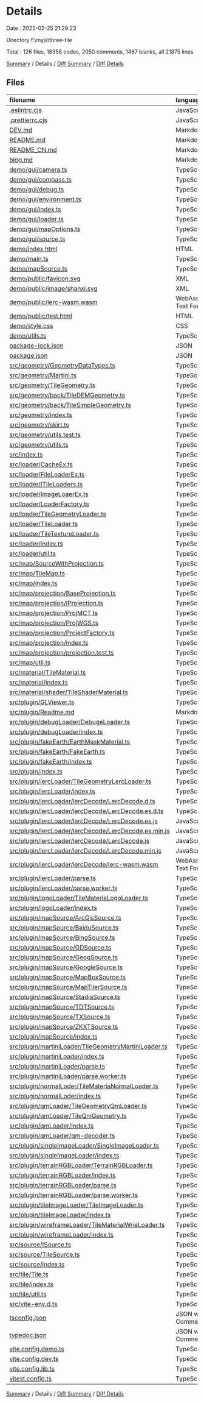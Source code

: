 # Details

Date : 2025-02-25 21:29:23

Directory f:\\myjs\\three-tile

Total : 126 files,  18358 codes, 2050 comments, 1467 blanks, all 21875 lines

[Summary](results.md) / Details / [Diff Summary](diff.md) / [Diff Details](diff-details.md)

## Files
| filename | language | code | comment | blank | total |
| :--- | :--- | ---: | ---: | ---: | ---: |
| [.eslintrc.cjs](/.eslintrc.cjs) | JavaScript | 30 | 0 | 1 | 31 |
| [.prettierrc.cjs](/.prettierrc.cjs) | JavaScript | 23 | 20 | 2 | 45 |
| [DEV.md](/DEV.md) | Markdown | 78 | 0 | 60 | 138 |
| [README.md](/README.md) | Markdown | 219 | 0 | 75 | 294 |
| [README\_CN.md](/README_CN.md) | Markdown | 310 | 0 | 87 | 397 |
| [blog.md](/blog.md) | Markdown | 54 | 0 | 27 | 81 |
| [demo/gui/camera.ts](/demo/gui/camera.ts) | TypeScript | 130 | 18 | 11 | 159 |
| [demo/gui/compass.ts](/demo/gui/compass.ts) | TypeScript | 13 | 2 | 2 | 17 |
| [demo/gui/debug.ts](/demo/gui/debug.ts) | TypeScript | 56 | 1 | 4 | 61 |
| [demo/gui/environment.ts](/demo/gui/environment.ts) | TypeScript | 64 | 0 | 12 | 76 |
| [demo/gui/index.ts](/demo/gui/index.ts) | TypeScript | 95 | 11 | 10 | 116 |
| [demo/gui/loader.ts](/demo/gui/loader.ts) | TypeScript | 55 | 0 | 7 | 62 |
| [demo/gui/mapOptions.ts](/demo/gui/mapOptions.ts) | TypeScript | 15 | 1 | 3 | 19 |
| [demo/gui/source.ts](/demo/gui/source.ts) | TypeScript | 203 | 22 | 22 | 247 |
| [demo/index.html](/demo/index.html) | HTML | 55 | 0 | 4 | 59 |
| [demo/main.ts](/demo/main.ts) | TypeScript | 81 | 40 | 17 | 138 |
| [demo/mapSource.ts](/demo/mapSource.ts) | TypeScript | 131 | 25 | 21 | 177 |
| [demo/public/favicon.svg](/demo/public/favicon.svg) | XML | 13 | 0 | 0 | 13 |
| [demo/public/image/shanxi.svg](/demo/public/image/shanxi.svg) | XML | 1 | 0 | 0 | 1 |
| [demo/public/lerc-wasm.wasm](/demo/public/lerc-wasm.wasm) | WebAssembly Text Format | 4,051 | 0 | 36 | 4,087 |
| [demo/public/test.html](/demo/public/test.html) | HTML | 84 | 0 | 9 | 93 |
| [demo/style.css](/demo/style.css) | CSS | 157 | 0 | 18 | 175 |
| [demo/utils.ts](/demo/utils.ts) | TypeScript | 46 | 30 | 8 | 84 |
| [package-lock.json](/package-lock.json) | JSON | 2,646 | 0 | 1 | 2,647 |
| [package.json](/package.json) | JSON | 56 | 0 | 1 | 57 |
| [src/geometry/GeometryDataTypes.ts](/src/geometry/GeometryDataTypes.ts) | TypeScript | 18 | 11 | 3 | 32 |
| [src/geometry/Martini.ts](/src/geometry/Martini.ts) | TypeScript | 193 | 59 | 50 | 302 |
| [src/geometry/TileGeometry.ts](/src/geometry/TileGeometry.ts) | TypeScript | 20 | 14 | 6 | 40 |
| [src/geometry/back/TileDEMGeometry.ts](/src/geometry/back/TileDEMGeometry.ts) | TypeScript | 145 | 37 | 36 | 218 |
| [src/geometry/back/TileSimpleGeometry.ts](/src/geometry/back/TileSimpleGeometry.ts) | TypeScript | 21 | 4 | 4 | 29 |
| [src/geometry/index.ts](/src/geometry/index.ts) | TypeScript | 6 | 5 | 2 | 13 |
| [src/geometry/skirt.ts](/src/geometry/skirt.ts) | TypeScript | 144 | 54 | 29 | 227 |
| [src/geometry/utils.test.ts](/src/geometry/utils.test.ts) | TypeScript | 66 | 0 | 14 | 80 |
| [src/geometry/utils.ts](/src/geometry/utils.ts) | TypeScript | 100 | 52 | 20 | 172 |
| [src/index.ts](/src/index.ts) | TypeScript | 9 | 12 | 4 | 25 |
| [src/loader/CacheEx.ts](/src/loader/CacheEx.ts) | TypeScript | 28 | 10 | 7 | 45 |
| [src/loader/FileLoaderEx.ts](/src/loader/FileLoaderEx.ts) | TypeScript | 108 | 18 | 21 | 147 |
| [src/loader/ITileLoaders.ts](/src/loader/ITileLoaders.ts) | TypeScript | 31 | 8 | 5 | 44 |
| [src/loader/ImageLoaerEx.ts](/src/loader/ImageLoaerEx.ts) | TypeScript | 51 | 24 | 11 | 86 |
| [src/loader/LoaderFactory.ts](/src/loader/LoaderFactory.ts) | TypeScript | 44 | 29 | 10 | 83 |
| [src/loader/TileGeometryLoader.ts](/src/loader/TileGeometryLoader.ts) | TypeScript | 58 | 33 | 6 | 97 |
| [src/loader/TileLoader.ts](/src/loader/TileLoader.ts) | TypeScript | 141 | 50 | 20 | 211 |
| [src/loader/TileTextureLoader.ts](/src/loader/TileTextureLoader.ts) | TypeScript | 49 | 28 | 5 | 82 |
| [src/loader/index.ts](/src/loader/index.ts) | TypeScript | 8 | 10 | 6 | 24 |
| [src/loader/util.ts](/src/loader/util.ts) | TypeScript | 48 | 26 | 9 | 83 |
| [src/map/SourceWithProjection.ts](/src/map/SourceWithProjection.ts) | TypeScript | 26 | 31 | 8 | 65 |
| [src/map/TileMap.ts](/src/map/TileMap.ts) | TypeScript | 239 | 281 | 64 | 584 |
| [src/map/index.ts](/src/map/index.ts) | TypeScript | 2 | 5 | 2 | 9 |
| [src/map/projection/BaseProjection.ts](/src/map/projection/BaseProjection.ts) | TypeScript | 44 | 42 | 8 | 94 |
| [src/map/projection/IProjection.ts](/src/map/projection/IProjection.ts) | TypeScript | 13 | 9 | 4 | 26 |
| [src/map/projection/ProjMCT.ts](/src/map/projection/ProjMCT.ts) | TypeScript | 23 | 25 | 9 | 57 |
| [src/map/projection/ProjWGS.ts](/src/map/projection/ProjWGS.ts) | TypeScript | 14 | 8 | 5 | 27 |
| [src/map/projection/ProjectFactory.ts](/src/map/projection/ProjectFactory.ts) | TypeScript | 19 | 11 | 3 | 33 |
| [src/map/projection/index.ts](/src/map/projection/index.ts) | TypeScript | 5 | 5 | 2 | 12 |
| [src/map/projection/projection.test.ts](/src/map/projection/projection.test.ts) | TypeScript | 52 | 13 | 15 | 80 |
| [src/map/util.ts](/src/map/util.ts) | TypeScript | 89 | 33 | 15 | 137 |
| [src/material/TileMaterial.ts](/src/material/TileMaterial.ts) | TypeScript | 19 | 8 | 5 | 32 |
| [src/material/index.ts](/src/material/index.ts) | TypeScript | 1 | 6 | 3 | 10 |
| [src/material/shader/TileShaderMaterial.ts](/src/material/shader/TileShaderMaterial.ts) | TypeScript | 49 | 22 | 9 | 80 |
| [src/plugin/GLViewer.ts](/src/plugin/GLViewer.ts) | TypeScript | 158 | 19 | 27 | 204 |
| [src/plugin/Readme.md](/src/plugin/Readme.md) | Markdown | 299 | 0 | 116 | 415 |
| [src/plugin/debugLoader/DebugeLoader.ts](/src/plugin/debugLoader/DebugeLoader.ts) | TypeScript | 41 | 13 | 5 | 59 |
| [src/plugin/debugLoader/index.ts](/src/plugin/debugLoader/index.ts) | TypeScript | 3 | 6 | 3 | 12 |
| [src/plugin/fakeEarth/EarthMaskMaterial.ts](/src/plugin/fakeEarth/EarthMaskMaterial.ts) | TypeScript | 53 | 14 | 10 | 77 |
| [src/plugin/fakeEarth/FakeEarth.ts](/src/plugin/fakeEarth/FakeEarth.ts) | TypeScript | 14 | 8 | 5 | 27 |
| [src/plugin/fakeEarth/index.ts](/src/plugin/fakeEarth/index.ts) | TypeScript | 2 | 5 | 2 | 9 |
| [src/plugin/index.ts](/src/plugin/index.ts) | TypeScript | 13 | 24 | 3 | 40 |
| [src/plugin/lercLoader/TileGeometryLercLoader.ts](/src/plugin/lercLoader/TileGeometryLercLoader.ts) | TypeScript | 63 | 12 | 8 | 83 |
| [src/plugin/lercLoader/index.ts](/src/plugin/lercLoader/index.ts) | TypeScript | 3 | 5 | 3 | 11 |
| [src/plugin/lercLoader/lercDecode/LercDecode.d.ts](/src/plugin/lercLoader/lercDecode/LercDecode.d.ts) | TypeScript | 55 | 0 | 7 | 62 |
| [src/plugin/lercLoader/lercDecode/LercDecode.es.d.ts](/src/plugin/lercLoader/lercDecode/LercDecode.es.d.ts) | TypeScript | 55 | 0 | 7 | 62 |
| [src/plugin/lercLoader/lercDecode/LercDecode.es.js](/src/plugin/lercLoader/lercDecode/LercDecode.es.js) | JavaScript | 980 | 78 | 7 | 1,065 |
| [src/plugin/lercLoader/lercDecode/LercDecode.es.min.js](/src/plugin/lercLoader/lercDecode/LercDecode.es.min.js) | JavaScript | 1 | 16 | 0 | 17 |
| [src/plugin/lercLoader/lercDecode/LercDecode.js](/src/plugin/lercLoader/lercDecode/LercDecode.js) | JavaScript | 360 | 78 | 11 | 449 |
| [src/plugin/lercLoader/lercDecode/LercDecode.min.js](/src/plugin/lercLoader/lercDecode/LercDecode.min.js) | JavaScript | 1 | 16 | 0 | 17 |
| [src/plugin/lercLoader/lercDecode/lerc-wasm.wasm](/src/plugin/lercLoader/lercDecode/lerc-wasm.wasm) | WebAssembly Text Format | 4,051 | 0 | 36 | 4,087 |
| [src/plugin/lercLoader/parse.ts](/src/plugin/lercLoader/parse.ts) | TypeScript | 96 | 19 | 12 | 127 |
| [src/plugin/lercLoader/parse.worker.ts](/src/plugin/lercLoader/parse.worker.ts) | TypeScript | 12 | 5 | 4 | 21 |
| [src/plugin/logoLoader/TileMateriaLogoLoader.ts](/src/plugin/logoLoader/TileMateriaLogoLoader.ts) | TypeScript | 44 | 22 | 9 | 75 |
| [src/plugin/logoLoader/index.ts](/src/plugin/logoLoader/index.ts) | TypeScript | 3 | 6 | 2 | 11 |
| [src/plugin/mapSource/ArcGisSource.ts](/src/plugin/mapSource/ArcGisSource.ts) | TypeScript | 24 | 6 | 3 | 33 |
| [src/plugin/mapSource/BaiduSource.ts](/src/plugin/mapSource/BaiduSource.ts) | TypeScript | 13 | 9 | 3 | 25 |
| [src/plugin/mapSource/BingSource.ts](/src/plugin/mapSource/BingSource.ts) | TypeScript | 32 | 14 | 6 | 52 |
| [src/plugin/mapSource/GDSource.ts](/src/plugin/mapSource/GDSource.ts) | TypeScript | 15 | 4 | 3 | 22 |
| [src/plugin/mapSource/GeoqSource.ts](/src/plugin/mapSource/GeoqSource.ts) | TypeScript | 13 | 3 | 3 | 19 |
| [src/plugin/mapSource/GoogleSource.ts](/src/plugin/mapSource/GoogleSource.ts) | TypeScript | 15 | 17 | 7 | 39 |
| [src/plugin/mapSource/MapBoxSource.ts](/src/plugin/mapSource/MapBoxSource.ts) | TypeScript | 17 | 3 | 4 | 24 |
| [src/plugin/mapSource/MapTilerSource.ts](/src/plugin/mapSource/MapTilerSource.ts) | TypeScript | 17 | 3 | 4 | 24 |
| [src/plugin/mapSource/StadiaSource.ts](/src/plugin/mapSource/StadiaSource.ts) | TypeScript | 10 | 3 | 2 | 15 |
| [src/plugin/mapSource/TDTSource.ts](/src/plugin/mapSource/TDTSource.ts) | TypeScript | 29 | 4 | 8 | 41 |
| [src/plugin/mapSource/TXSource.ts](/src/plugin/mapSource/TXSource.ts) | TypeScript | 21 | 4 | 5 | 30 |
| [src/plugin/mapSource/ZKXTSource.ts](/src/plugin/mapSource/ZKXTSource.ts) | TypeScript | 30 | 8 | 8 | 46 |
| [src/plugin/mapSource/index.ts](/src/plugin/mapSource/index.ts) | TypeScript | 11 | 7 | 3 | 21 |
| [src/plugin/martiniLoader/TileGeometryMartiniLoader.ts](/src/plugin/martiniLoader/TileGeometryMartiniLoader.ts) | TypeScript | 83 | 32 | 10 | 125 |
| [src/plugin/martiniLoader/index.ts](/src/plugin/martiniLoader/index.ts) | TypeScript | 3 | 5 | 3 | 11 |
| [src/plugin/martiniLoader/parse.ts](/src/plugin/martiniLoader/parse.ts) | TypeScript | 61 | 29 | 13 | 103 |
| [src/plugin/martiniLoader/parse.worker.ts](/src/plugin/martiniLoader/parse.worker.ts) | TypeScript | 7 | 7 | 3 | 17 |
| [src/plugin/normalLoder/TileMateriaNormalLoader.ts](/src/plugin/normalLoder/TileMateriaNormalLoader.ts) | TypeScript | 13 | 9 | 4 | 26 |
| [src/plugin/normalLoder/index.ts](/src/plugin/normalLoder/index.ts) | TypeScript | 3 | 6 | 2 | 11 |
| [src/plugin/qmLoader/TileGeometryQmLoader.ts](/src/plugin/qmLoader/TileGeometryQmLoader.ts) | TypeScript | 47 | 14 | 6 | 67 |
| [src/plugin/qmLoader/TileQmGeometry.ts](/src/plugin/qmLoader/TileQmGeometry.ts) | TypeScript | 66 | 6 | 16 | 88 |
| [src/plugin/qmLoader/index.ts](/src/plugin/qmLoader/index.ts) | TypeScript | 3 | 5 | 3 | 11 |
| [src/plugin/qmLoader/qm-decoder.ts](/src/plugin/qmLoader/qm-decoder.ts) | TypeScript | 272 | 2 | 71 | 345 |
| [src/plugin/singleImageLoader/SingleImageLoader.ts](/src/plugin/singleImageLoader/SingleImageLoader.ts) | TypeScript | 64 | 19 | 20 | 103 |
| [src/plugin/singleImageLoader/index.ts](/src/plugin/singleImageLoader/index.ts) | TypeScript | 3 | 6 | 2 | 11 |
| [src/plugin/terrainRGBLoader/TerrainRGBLoader.ts](/src/plugin/terrainRGBLoader/TerrainRGBLoader.ts) | TypeScript | 51 | 27 | 6 | 84 |
| [src/plugin/terrainRGBLoader/index.ts](/src/plugin/terrainRGBLoader/index.ts) | TypeScript | 3 | 5 | 3 | 11 |
| [src/plugin/terrainRGBLoader/parse.ts](/src/plugin/terrainRGBLoader/parse.ts) | TypeScript | 20 | 13 | 4 | 37 |
| [src/plugin/terrainRGBLoader/parse.worker.ts](/src/plugin/terrainRGBLoader/parse.worker.ts) | TypeScript | 9 | 5 | 4 | 18 |
| [src/plugin/tileImageLoader/TileImageLoader.ts](/src/plugin/tileImageLoader/TileImageLoader.ts) | TypeScript | 33 | 8 | 5 | 46 |
| [src/plugin/tileImageLoader/index.ts](/src/plugin/tileImageLoader/index.ts) | TypeScript | 3 | 5 | 3 | 11 |
| [src/plugin/wireframeLoader/TileMaterialWrieLoader.ts](/src/plugin/wireframeLoader/TileMaterialWrieLoader.ts) | TypeScript | 18 | 8 | 4 | 30 |
| [src/plugin/wireframeLoader/index.ts](/src/plugin/wireframeLoader/index.ts) | TypeScript | 3 | 6 | 3 | 12 |
| [src/source/ISource.ts](/src/source/ISource.ts) | TypeScript | 14 | 20 | 3 | 37 |
| [src/source/TileSource.ts](/src/source/TileSource.ts) | TypeScript | 58 | 52 | 9 | 119 |
| [src/source/index.ts](/src/source/index.ts) | TypeScript | 2 | 5 | 3 | 10 |
| [src/tile/Tile.ts](/src/tile/Tile.ts) | TypeScript | 248 | 148 | 49 | 445 |
| [src/tile/index.ts](/src/tile/index.ts) | TypeScript | 1 | 5 | 2 | 8 |
| [src/tile/util.ts](/src/tile/util.ts) | TypeScript | 84 | 18 | 11 | 113 |
| [src/vite-env.d.ts](/src/vite-env.d.ts) | TypeScript | 1 | 0 | 1 | 2 |
| [tsconfig.json](/tsconfig.json) | JSON with Comments | 21 | 0 | 1 | 22 |
| [typedoc.json](/typedoc.json) | JSON with Comments | 7 | 1 | 0 | 8 |
| [vite.config.demo.ts](/vite.config.demo.ts) | TypeScript | 5 | 0 | 2 | 7 |
| [vite.config.dev.ts](/vite.config.dev.ts) | TypeScript | 11 | 0 | 3 | 14 |
| [vite.config.lib.ts](/vite.config.lib.ts) | TypeScript | 30 | 0 | 2 | 32 |
| [vitest.config.ts](/vitest.config.ts) | TypeScript | 8 | 0 | 2 | 10 |

[Summary](results.md) / Details / [Diff Summary](diff.md) / [Diff Details](diff-details.md)